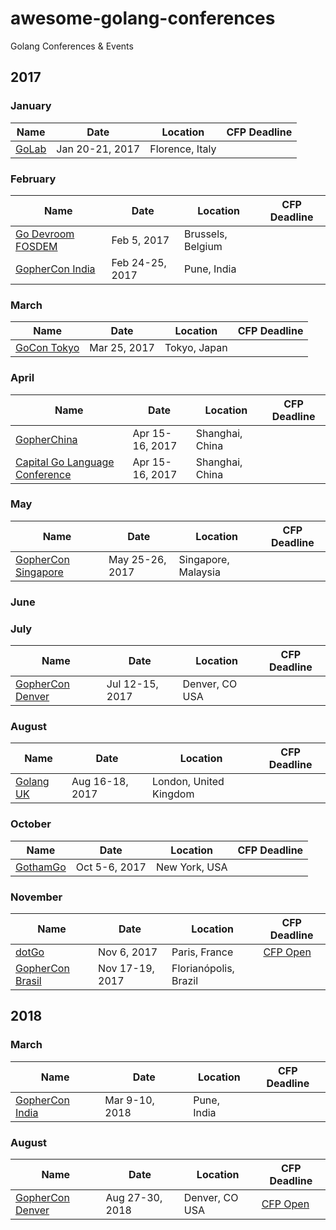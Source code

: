 # awesome-golang-conferences
Golang Conferences &amp; Events

## 2017

### January


| Name  | Date | Location | CFP Deadline |
| ------------- | ------------- | ------------- | ------------- |
| [GoLab](http://golab.io) | Jan 20-21, 2017 | Florence, Italy ||


### February


| Name  | Date | Location | CFP Deadline |
| ------------- | ------------- | ------------- | ------------- |
| [Go Devroom FOSDEM](https://fosdem.org/2017/schedule/track/go/) | Feb 5, 2017 | Brussels, Belgium ||
| [GopherCon India](http://www.gophercon.in/) | Feb 24-25, 2017 | Pune, India ||

### March


| Name  | Date | Location | CFP Deadline |
| ------------- | ------------- | ------------- | ------------- |
| [GoCon Tokyo](https://gocon.connpass.com/event/52441/) | Mar 25, 2017 | Tokyo, Japan ||

### April


| Name  | Date | Location | CFP Deadline |
| ------------- | ------------- | ------------- | ------------- |
| [GopherChina](http://www.bagevent.com/event/357764) | Apr 15-16, 2017 | Shanghai, China ||
| [Capital Go Language Conference](http://www.bagevent.com/event/357764) | Apr 15-16, 2017 | Shanghai, China ||

### May


| Name  | Date | Location | CFP Deadline |
| ------------- | ------------- | ------------- | ------------- |
| [GopherCon Singapore](http://gophercon.sg) | May 25-26, 2017 | Singapore, Malaysia ||

### June

### July

| Name  | Date | Location | CFP Deadline |
| ------------- | ------------- | ------------- | ------------- |
| [GopherCon Denver](http://gophercon.com) | Jul 12-15, 2017 | Denver, CO USA ||

### August

| Name  | Date | Location | CFP Deadline |
| ------------- | ------------- | ------------- | ------------- |
| [Golang UK](https://golanguk.com) | Aug 16-18, 2017 | London, United Kingdom ||

### October

| Name  | Date | Location | CFP Deadline |
| ------------- | ------------- | ------------- | ------------- |
| [GothamGo](http://gothamgo.com/) | Oct 5-6, 2017 | New York, USA ||

### November

| Name  | Date | Location | CFP Deadline |
| ------------- | ------------- | ------------- | ------------- |
| [dotGo](https://www.dotgo.eu) | Nov 6, 2017 | Paris, France | [CFP Open](https://docs.google.com/forms/d/e/1FAIpQLSfJjXZDjdvJKTKUz_HedK9oJt_sh9MN57GIm_7H0MfDnd4wOA/viewform?c=0&w=1) |
| [GopherCon Brasil](https://2017.gopherconbr.org/en) | Nov 17-19, 2017 | Florianópolis, Brazil ||


## 2018

### March

| Name  | Date | Location | CFP Deadline |
| ------------- | ------------- | ------------- | ------------- |
| [GopherCon India](http://www.gophercon.in/) | Mar 9-10, 2018 | Pune, India ||

### August

| Name  | Date | Location | CFP Deadline |
| ------------- | ------------- | ------------- | ------------- |
| [GopherCon Denver](http://gophercon.com) | Aug 27-30, 2018 | Denver, CO USA | [CFP Open](http://www.gophercon.in/call-for-proposal/) |

